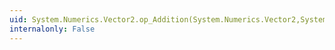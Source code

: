 ```yaml
---
uid: System.Numerics.Vector2.op_Addition(System.Numerics.Vector2,System.Numerics.Vector2)
internalonly: False
---
```


